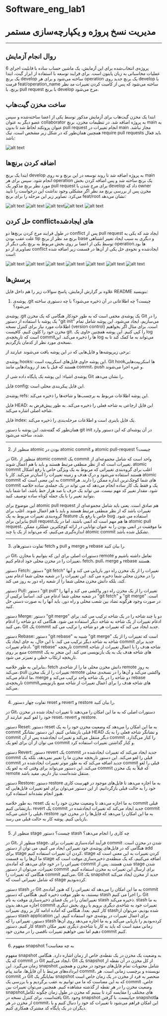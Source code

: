# Software_eng_lab1

# مدیریت نسخ پروژه و یکپارچه‌سازی مستمر

---

## روال انجام آزمایش

پروژه‌ی انتخاب‌شده برای این آزمایش، یک ماشین حساب ساده با قابلیت اجرای 6 عملیات محاسباتی به زبان پایتون است. برای فرایند توسعه با استفاده از ابزار گیت، ابتدا یک برنچ develop ساخته می‌شود و برای هر operation یک برنچ جدید روی develop با فرمت feat/operation_name ساخته می‌شود که پس از کامیت کردن تغییرات مد نظر برنچ، با pull request با برنچ develop مرج می‌شود.


## ساخت مخزن گیت‌هاب
ابتدا یک مخزن گیت‌هاب برای آزمایش مذکور توسط یکی از اعضا ساخته‌شده و سپس عضو دیگر به عنوان collaborator به پروژه اضافه شد. در تنظیمات مخزن، برنچ main به عنوان پروتکتد لحاظ شد تا بدون pull request انجام تغییرات در main مجاز نباشد. همچنین همان‌طور که در شکل زیر مشخص است، تیک require pull requests باید فعال باشد:

![alt text](./images/require_pull_req.jpeg)



## اضافه کردن برنچ‌ها
ابتدا یک برنچ develop به پروژه اضافه شد تا روند توسعه در این برنچ و نه روی main انجام شود. سپس برای هر operation یک برنچ ساخته‌ شد و پس اضافه کردن بخش مورد نظر برنچ مذکور یک pull request برای مرج شدن با develop داد که owner مخزن پس از بررسی برنچ مد نظر اگر مشکلی وجود نداشت این درخواست را تایید می‌کرد. تصاویر زیر این مرحله را برای برنچ feat/root نشان می‌دهد:

![alt text](./images/pull_req_1.jpeg) ![alt text](./images/pull_req_2.jpeg) ![alt text](./images/pull_req_3.jpeg)![alt text](./images/pull_req_4.jpeg) ![alt text](./images/pull_req_5.jpeg)

## حل کردن conflictهای ایجاد‌شده
در طول فرایند مرج کردن برنچ‌ها دو conflict پس از pull request ایجاد شد که یکی به علت عقب بودن tip برنچ مد نظر از برنچ base و دیگری به سبب ایجاد تغییر اشتباهی توسط یکی از اعضا بر روی بخش مربوط به برنچ یکی دیگر از operationها بود. تصاویری از دو conflict ایجادشده و نحوه‌ی حل یکی از آن‌ها در قسمت زیر اضافه شده است:

![alt text](./images/conflict_1.jpeg) ![alt text](./images/conflict_2_1.jpeg) ![alt text](./images/conflict_2_2.jpeg) ![alt text](./images/conflict_2_3.jpeg) ![alt text](./images/conflict_2_4.jpeg) ![alt text](./images/conflict_2_5.jpeg) ![alt text](./images/conflict_2_6.jpeg)

## پرسش‌ها

علاوه بر گزارش آزمایش، پاسخ سوالات زیر را هم داخل فایل README بنویسید:

1. پوشه‌ی .git چیست؟ چه اطلاعاتی در آن ذخیره می‌شود؟ با چه دستوری ساخته می‌شود؟

پوشه‌ی .git یک پوشه‌ی مخفی است که به طور خودکار هنگامی که یک مخزن Git را در یک پوشه با استفاده از دستور "git init" می‌سازیم، ایجاد می‌شود. این پوشه شامل تمام اطلاعات مورد نیاز برای کنترل نسخه (version control) است. برای مثال اگر بخواهیم مخزن خود را کلون کنیم، کافیست git. را کپی کنیم. این پوشه همچنین حاوی یک log است که تاریخچه‌ی commitها را ذخیره می‌کند. این log می‌تواند به ما کمک کند تا به نسخه‌ی مورد نظر از کدمان بازگردیم.
   
برخی زیرپوشه‌ها و فایل‌هایی که در این پوشه یافت می‌شوند عبارتند از:    
   
   پوشه‌ی hooks: این پوشه حاوی فایل‌های اسکریپت است. Git hookها اسکریپت‌هایی هستند که قبل یا بعد از رویدادهایی مانند commit، push و غیره اجرا می‌شوند.    
   
   پوشه‌ی اشیاء: این پوشه یک پایگاه داده شی از Git را نشان می‌دهد.    
   
   فایل config: این فایل پیکربندی محلی است.    
   
   پوشه‌ی refs: این پوشه اطلاعات مربوط به برچسب‌ها و شاخه‌ها را ذخیره می‌کند.   
   
   فایل HEAD: این فایل ارجاعی به شاخه فعلی را ذخیره می‌کند. به طور پیش‌فرض به شاخه اصلی اشاره می‌کند.    
   
   فایل index: یک فایل باینری است و اطلاعات مرحله‌بندی را ذخیره می‌کند.
   
همان‌طور که گفته‌شد، این پوشه با دستور git init در آن پوشه‌ای که این دستور وارد شده، ساخته می‌شود.

---

2. منظور از atomic بودن در atomic commit و atomic pull-request چیست؟
  
  در Git، منظور از atomic commit یک commit واحد است که شامل مجموعه‌ای از تغییرات است که از نظر منطقی مرتبط هستند و باید با هم اعمال شوند. atomic commit اغلب برای گروه‌بندی تغییراتی که مربوط به یک ویژگی خاص یا رفع اشکال هستند استفاده می‌شود و درک هدف و زمینه تغییرات را آسان‌تر می‌کند.
  کار با atomic commit به این معنی است که commitهای شما کوچک‌ترین اندازه ممکن را دارند. هر commit یک و فقط یک کار ساده انجام می‌دهد که می تواند در یک جمله‌ی ساده خلاصه شود. مقدار تغییر کد مهم نیست. می تواند یک حرف یا صد هزار خط باشد، اما شما باید بتوانید تغییر را با یک جمله کوتاه ساده توصیف کنید.

  این موضوع برای atomic pull request هم صادق است. یعنی باید شامل مجموعه‌ای از تغییرات باشد که از نظر منطقی مرتبط هستند و باید با هم اعمال شوند. اغلب برای گروه‌بندی تغییرات مربوط به یک feature خاص یا رفع یک bug استفاده می شود. بنابراین برای pull requestها هم مهم است که اتمی باشند. اما در یک atomic pull request، ما موفقیت در اتمی بودن را به عنوان توانایی در ارائه کوچکترین عملکرد ممکن اندازه‌گیری می‌کنیم، که می‌تواند از یک یا چند atomic commit تشکیل شده باشد.
  
---

3. تفاوت دستورهای fetch و pull و merge و rebase را بیان کنید.

در Git، دستورات اصلی برای این که بتوانیم با مخازن remote تعامل داشته باشیم و تغییرات را در مخزن محلی خود ادغام کنیم، fetch، pull، merge و rebase هستند. 

دستور Fetch: دستور "git fetch" تغییرات را از یک مخزن راه دور بازیابی می کند و آنها را در مخزن محلی شما ذخیره می کند. این تغییرات را در شعبه محلی شما ادغام نمی کند، بلکه دانش مخزن محلی شما را از شعبه راه دور به روز می کند.

دستور Pull: دستور "git pull" تغییرات را از یک مخزن راه دور واکشی می کند و آنها را در شعبه محلی شما ادغام می کند. اساساً ترکیبی از "git fetch" و "git merge" است. در صورت وجود هرگونه تضاد بین شعب محلی و راه دور، باید آنها را به صورت دستی حل کنید.

دستور Merge: دستور "git merge" دو یا چند شاخه را در یک شاخه ترکیب می کند. برای ادغام تغییرات از یک شاخه به شاخه دیگر استفاده می شود. هنگامی که دو شاخه را ادغام می کنید، Git یک commit جدید ایجاد می کند که تغییرات هر دو شاخه را ترکیب می کند.

دستور Rebase: دستور "git rebase" شبیه به "git merge" است که تغییرات را از یک شاخه به شاخه دیگر ترکیب می کند. با این حال، به جای ایجاد یک commit جدید برای ادغام تغییرات، "git rebase" تاریخچه commit شاخه هدف را با اعمال تغییرات از شاخه منبع بر روی commit های شاخه هدف یک به یک بازنویسی می کند. این منجر به یک تاریخچه ارتکاب خطی و تمیزتر می شود.

بنابراین به طور خلاصه، fetch دانش مخزن محلی ما را از شاخه‌ی remote به روز می‌کند، pull تغییرات را از یک مخزن remote واکشی می‌کند و آن‌ها را در نسخه‌ی محلی ما ادغام می‌کند، merge دو شاخه را در یک شاخه واحد ترکیب می‌کند و rebase تاریخچه‌ی commitهای شاخه هدف را برای اعمال تغییرات از شاخه منبع بازنویسی می‌کند. 

---
4. تفاوت چهار دستور reset و revert و restore را بیان کنید.

در Git، دستورات اصلی که به ما این امکان را می‌دهند تا تغییرات ایجاد شده در مخزن خود را لغو کنیم عبارتند از reset، revert و restore.

دستور Reset: دستور reset به ما این امکان را می‌دهد که وضعیت مخزن خود را به یک commit قبلی بازنشانی کنیم. این دستور نشانگر HEAD و نشانگر شاخه فعلی را به یک commit دیگر منتقل می‌کند و تغییرات ایجادشده پس از آن commit را کنار می‌گذارد. می توان از آن برای لغو یک commit و کنار گذاشتن تغییرات استفاده کرد.

دستور Revert: دستور revert یک commit جدید ایجاد می‌کند که تغییرات ایجادشده در commit قبلی را لغو می‌کند. این دستور تاریخچه مخزن ما را تغییر نمی‌دهد، بلکه یک commit جدید اضافه می‌کند که به طور موثر تغییرات ایجادشده در commit قبلی را لغو می‌کند. این دستور می‌تواند برای وقتی که به لغو یک commit  که قبلاً به یک مخزن remote منتقل شده‌است نیاز داریم، مفید باشد.

دستور Restore: دستور restore به ما اجازه می‌دهد تا فایل‌های موجود در فهرست کاری خود را به حالت قبلی بازگردانیم. از این دستور می‌توان برای لغو تغییرات فایل‌هایی که هنوز انجام نشده‌اند استفاده کرد. 

به طور خلاصه، reset به ما اجازه می‌دهد تا وضعیت مخزن خود را به یک commit قبلی بازنشانی کنیم، revert یک commit جدید ایجاد می‌کند که تغییرات ایجاد‌شده در commit قبلی را خنثی می‌کند، restore به ما این امکان را می‌دهد که فایل‌ها را در مخزن خود بازیابی کنیم. پوشه کار به حالت قبلی می رسد.

---
5. منظور از stage چیست؟ دستور stash چه کاری را انجام می‌دهد؟

در Git، منظور از stage، فرآیند آماده‌سازی تغییرات برای commit شدن در مخزن است. هنگامی که در فایل‌های پوشه‌ی خود تغییراتی ایجاد می کنیم، می توان از دستور add برای stage کردن آن تغییرات استفاده کنیم. stage کردن تغییرات به این معنی است که ما آن‌ها را به قسمت stage اضافه می‌کنیم، که یک منطقه‌ی ذخیره‌سازی موقت است که تغییراتی را در خود جای می‌دهد که آماده‌ی commit شدن هستند.
پس از stage شدن تغییرات، می‌توان از دستور commit برای ارسال این تغییرات به مخزن استفاده کنیم. هنگامی که تغییرات را commit می‌کنیم، Git یک snapshot جدید از مخزن ایجاد می‌کند که شامل تغییراتی است که stage کرده‌بودیم.

دستور stash در Git به ما این امکان را می‌دهد که تغییراتی را که هنوز آماده‌ی commit نیستند، به طور موقت ذخیره کنیم. هنگامی که دستور stash را اجرا می کنیم، Git تغییراتمان را در یک فضای ذخیره‌سازی موقت به نام stash ذخیره می‌کند. stash به ما اجازه می‌دهد بدون commit تغییرات خود به شاخه‌ی دیگری برویم یا روی بخش دیگری کار کنیم.
بعداً، هنگامی که آماده ادامه کار بر روی تغییرات stashشده بودیم، می‌توان از دستور stash application برای اعمال تغییرات در پوشه‌ی خود استفاده کنیم. این دستور، تغییراتی را که stash کرده‌بودیم را بازیابی می‌کند و به ما اجازه می‌دهد روی آن‌ها کار کنیم.
دستور stash زمانی مفید است که باید به کار یا شاخه‌ی دیگری تغییر مکان دهیم اما نمی خواهیم تغییرات ناقصی را در مخزن خود commit کنیم.

---
6. مفهوم snapshot به چه معناست؟

مفهوم snapshot به وضعیت یک مخزن در یک نقطه‌ی خاص از زمان اشاره دارد. هنگامی که یک commit در Git ایجاد می‌کنیم، Git یک snapshot از کل مخزن در آن نقطه از زمان می‌گیرد. این snapshot شامل محتویات تمام فایل‌های موجود در مخزن و همچنین ابرداده‌های مرتبط با آن فایل‌ها، مانند پیام commit، نویسنده و برچسب زمانی است.
هر commit در Git نمایانگر یک snapshot منحصر به فرد از مخزن در یک زمان خاص است که به این معناست که ما می توانیم به عقب برگردیم و با بررسی یک commit خاص، وضعیت مخزن را در هر نقطه از گذشته مشاهده کنیم. همچنین می‌توان تغییرات بین snapshotهای مختلف را مقایسه کرد تا ببینیم که مخزن در طول زمان چگونه تکامل یافته‌است.
برای کنترل نسخه در Git، وجود snapshot حیاتیست. با گرفتن snapshotها از مخزن در هر commit، این امکان فراهم می‌شود تا تغییرات کد خود را دنبال کنیم و با دیگران در یک پایگاه کد مشترک همکاری کنیم. 
